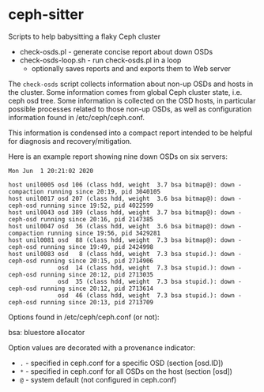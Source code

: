 # ceph-sitter

Scripts to help babysitting a flaky Ceph cluster

- check-osds.pl - generate concise report about down OSDs
- check-osds-loop.sh - run check-osds.pl in a loop
  - optionally saves reports and and exports them to Web server

The `check-osds` script collects information about non-up OSDs and
hosts in the cluster.  Some information comes from global Ceph cluster
state, i.e. ceph osd tree.  Some information is collected on the OSD
hosts, in particular possible processes related to those non-up OSDs,
as well as configuration information found in /etc/ceph/ceph.conf.

This information is condensed into a compact report intended to be helpful
for diagnosis and recovery/mitigation.

Here is an example report showing nine down OSDs on six servers:

```
Mon Jun  1 20:21:02 2020

host unil0005 osd 106 (class hdd, weight  3.7 bsa bitmap@): down - compaction running since 20:19, pid 3040105
host unil0017 osd 207 (class hdd, weight  3.6 bsa bitmap@): down - ceph-osd running since 19:52, pid 4022599
host unil0043 osd 389 (class hdd, weight  3.7 bsa bitmap@): down - ceph-osd running since 20:16, pid 2147385
host unil0047 osd  36 (class hdd, weight  3.6 bsa bitmap@): down - compaction running since 19:56, pid 3429281
host unil0081 osd  88 (class hdd, weight  7.3 bsa bitmap@): down - ceph-osd running since 19:49, pid 2424998
host unil0083 osd   8 (class hdd, weight  7.3 bsa stupid.): down - ceph-osd running since 20:15, pid 2714906
              osd  14 (class hdd, weight  7.3 bsa stupid.): down - ceph-osd running since 20:12, pid 2713035
              osd  35 (class hdd, weight  7.3 bsa stupid.): down - ceph-osd running since 20:12, pid 2713614
              osd  46 (class hdd, weight  7.3 bsa stupid.): down - ceph-osd running since 20:13, pid 2713709
```

Options found in /etc/ceph/ceph.conf (or not):

  bsa: bluestore allocator

Option values are decorated with a provenance indicator:
- `.` - specified in ceph.conf for a specific OSD (section [osd.ID])
- `*` - specified in ceph.conf for all OSDs on the host (section [osd])
- `@` - system default (not configured in ceph.conf)
